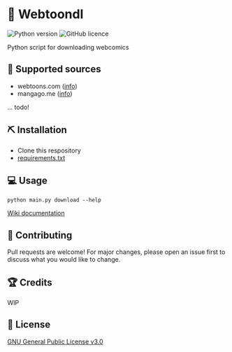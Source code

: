 # 📗 Webtoondl

![Python version](https://img.shields.io/badge/python-3.8-00D564.svg)
![GitHub licence](https://img.shields.io/github/license/Ycmelon/webtoondl?color=00D564)

Python script for downloading webcomics

## 📄 Supported sources

- webtoons.com ([info](https://github.com/Ycmelon/webtoondl/wiki/Webtoon.com))
- mangago.me ([info](https://github.com/Ycmelon/webtoondl/wiki/Mangago.me))

... todo!

## ⛏️ Installation

- Clone this respository
- [requirements.txt](/requirements.txt)

## 💻 Usage

```
python main.py download --help
```

[Wiki documentation](https://github.com/Ycmelon/webtoondl/wiki/webtoondl-download)

## 📝 Contributing

Pull requests are welcome! For major changes, please open an issue first to discuss what you would like to change.

## 🏆 Credits

WIP

## 📃 License

[GNU General Public License v3.0](https://choosealicense.com/licenses/gpl-3.0/)
